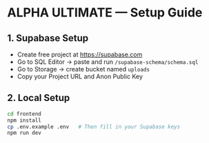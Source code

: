 # ALPHA ULTIMATE — Setup Guide

## 1. Supabase Setup

- Create free project at https://supabase.com
- Go to SQL Editor → paste and run `/supabase-schema/schema.sql`
- Go to Storage → create bucket named `uploads`
- Copy your Project URL and Anon Public Key

## 2. Local Setup

```bash
cd frontend
npm install
cp .env.example .env   # Then fill in your Supabase keys
npm run dev
